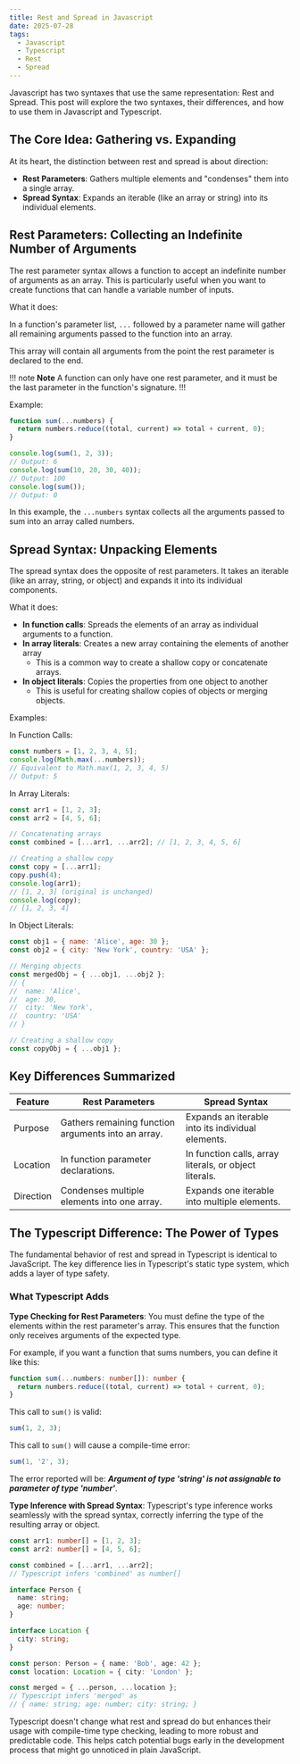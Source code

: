 ```yaml
---
title: Rest and Spread in Javascript
date: 2025-07-28
tags:
  - Javascript
  - Typescript
  - Rest
  - Spread
---
```


Javascript has two syntaxes that use the same representation: Rest and Spread. This post will explore the two syntaxes, their differences, and how to use them in Javascript and Typescript.

## The Core Idea: Gathering vs. Expanding

At its heart, the distinction between rest and spread is about direction:

* **Rest Parameters**: Gathers multiple elements and "condenses" them into a single array.
* **Spread Syntax**: Expands an iterable (like an array or string) into its individual elements.

## Rest Parameters: Collecting an Indefinite Number of Arguments

The rest parameter syntax allows a function to accept an indefinite number of arguments as an array. This is particularly useful when you want to create functions that can handle a variable number of inputs.

What it does:

In a function's parameter list, `...` followed by a parameter name will gather all remaining arguments passed to the function into an array.

This array will contain all arguments from the point the rest parameter is declared to the end.

!!! note **Note**
A function can only have one rest parameter, and it must be the last parameter in the function's signature.
!!!

Example:

```js
function sum(...numbers) {
  return numbers.reduce((total, current) => total + current, 0);
}

console.log(sum(1, 2, 3));
// Output: 6
console.log(sum(10, 20, 30, 40));
// Output: 100
console.log(sum());
// Output: 0
```

In this example, the `...numbers` syntax collects all the arguments passed to sum into an array called numbers.

## Spread Syntax: Unpacking Elements

The spread syntax does the opposite of rest parameters. It takes an iterable (like an array, string, or object) and expands it into its individual components.

What it does:

* **In function calls**: Spreads the elements of an array as individual arguments to a function.
* **In array literals**: Creates a new array containing the elements of another array
  * This is a common way to create a shallow copy or concatenate arrays.
* **In object literals**: Copies the properties from one object to another
  * This is useful for creating shallow copies of objects or merging objects.

Examples:

In Function Calls:

```js
const numbers = [1, 2, 3, 4, 5];
console.log(Math.max(...numbers));
// Equivalent to Math.max(1, 2, 3, 4, 5)
// Output: 5
```

In Array Literals:

```js
const arr1 = [1, 2, 3];
const arr2 = [4, 5, 6];

// Concatenating arrays
const combined = [...arr1, ...arr2]; // [1, 2, 3, 4, 5, 6]

// Creating a shallow copy
const copy = [...arr1];
copy.push(4);
console.log(arr1);
// [1, 2, 3] (original is unchanged)
console.log(copy);
// [1, 2, 3, 4]
```

In Object Literals:

```js
const obj1 = { name: 'Alice', age: 30 };
const obj2 = { city: 'New York', country: 'USA' };

// Merging objects
const mergedObj = { ...obj1, ...obj2 };
// {
// 	name: 'Alice',
// 	age: 30,
// 	city: 'New York',
// 	country: 'USA'
// }

// Creating a shallow copy
const copyObj = { ...obj1 };
```

## Key Differences Summarized

| Feature | Rest Parameters | Spread Syntax |
| --- | --- | --- |
| Purpose | Gathers remaining function arguments into an array. | Expands an iterable into its individual elements. |
| Location | In function parameter declarations. | In function calls, array literals, or object literals. |
| Direction | Condenses multiple elements into one array. | Expands one iterable into multiple elements. |

## The Typescript Difference: The Power of Types

The fundamental behavior of rest and spread in Typescript is identical to JavaScript. The key difference lies in Typescript's static type system, which adds a layer of type safety.

### What Typescript Adds

**Type Checking for Rest Parameters**: You must define the type of the elements within the rest parameter's array. This ensures that the function only receives arguments of the expected type.

For example, if you want a function that sums numbers, you can define it like this:

```ts
function sum(...numbers: number[]): number {
  return numbers.reduce((total, current) => total + current, 0);
}
```

This call to `sum()` is valid:

```ts
sum(1, 2, 3);
```

This call to `sum()` will cause a compile-time error:

```ts
sum(1, '2', 3);
```

The error reported will be: ***Argument of type 'string' is not assignable to parameter of type 'number'***.

**Type Inference with Spread Syntax**: Typescript's type inference works seamlessly with the spread syntax, correctly inferring the type of the resulting array or object.

```ts
const arr1: number[] = [1, 2, 3];
const arr2: number[] = [4, 5, 6];

const combined = [...arr1, ...arr2];
// Typescript infers 'combined' as number[]

interface Person {
  name: string;
  age: number;
}

interface Location {
  city: string;
}

const person: Person = { name: 'Bob', age: 42 };
const location: Location = { city: 'London' };

const merged = { ...person, ...location };
// Typescript infers 'merged' as
// { name: string; age: number; city: string; }
```

Typescript doesn't change what rest and spread do but enhances their usage with compile-time type checking, leading to more robust and predictable code. This helps catch potential bugs early in the development process that might go unnoticed in plain JavaScript.
